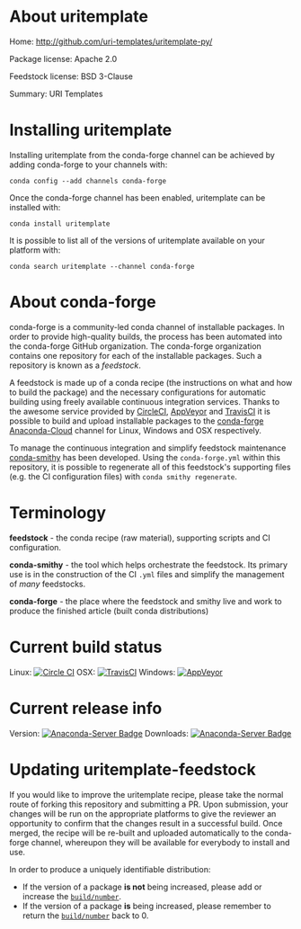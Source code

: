 About uritemplate
=================

Home: http://github.com/uri-templates/uritemplate-py/

Package license: Apache 2.0

Feedstock license: BSD 3-Clause

Summary: URI Templates



Installing uritemplate
======================

Installing uritemplate from the conda-forge channel can be achieved by adding conda-forge to your channels with:

```
conda config --add channels conda-forge
```

Once the conda-forge channel has been enabled, uritemplate can be installed with:

```
conda install uritemplate
```

It is possible to list all of the versions of uritemplate available on your platform with:

```
conda search uritemplate --channel conda-forge
```


About conda-forge
=================

conda-forge is a community-led conda channel of installable packages.
In order to provide high-quality builds, the process has been automated into the
conda-forge GitHub organization. The conda-forge organization contains one repository
for each of the installable packages. Such a repository is known as a *feedstock*.

A feedstock is made up of a conda recipe (the instructions on what and how to build
the package) and the necessary configurations for automatic building using freely
available continuous integration services. Thanks to the awesome service provided by
[CircleCI](https://circleci.com/), [AppVeyor](http://www.appveyor.com/)
and [TravisCI](https://travis-ci.org/) it is possible to build and upload installable
packages to the [conda-forge](https://anaconda.org/conda-forge)
[Anaconda-Cloud](http://docs.anaconda.org/) channel for Linux, Windows and OSX respectively.

To manage the continuous integration and simplify feedstock maintenance
[conda-smithy](http://github.com/conda-forge/conda-smithy) has been developed.
Using the ``conda-forge.yml`` within this repository, it is possible to regenerate all of
this feedstock's supporting files (e.g. the CI configuration files) with ``conda smithy regenerate``.


Terminology
===========

**feedstock** - the conda recipe (raw material), supporting scripts and CI configuration.

**conda-smithy** - the tool which helps orchestrate the feedstock.
                   Its primary use is in the construction of the CI ``.yml`` files
                   and simplify the management of *many* feedstocks.

**conda-forge** - the place where the feedstock and smithy live and work to
                  produce the finished article (built conda distributions)

Current build status
====================

Linux: [![Circle CI](https://circleci.com/gh/conda-forge/uritemplate-feedstock.svg?style=svg)](https://circleci.com/gh/conda-forge/uritemplate-feedstock)
OSX: [![TravisCI](https://travis-ci.org/conda-forge/uritemplate-feedstock.svg?branch=master)](https://travis-ci.org/conda-forge/uritemplate-feedstock)
Windows: [![AppVeyor](https://ci.appveyor.com/api/projects/status/github/conda-forge/uritemplate-feedstock?svg=True)](https://ci.appveyor.com/project/conda-forge/uritemplate-feedstock/branch/master)

Current release info
====================
Version: [![Anaconda-Server Badge](https://anaconda.org/conda-forge/uritemplate/badges/version.svg)](https://anaconda.org/conda-forge/uritemplate)
Downloads: [![Anaconda-Server Badge](https://anaconda.org/conda-forge/uritemplate/badges/downloads.svg)](https://anaconda.org/conda-forge/uritemplate)


Updating uritemplate-feedstock
==============================

If you would like to improve the uritemplate recipe, please take the normal
route of forking this repository and submitting a PR. Upon submission, your changes will
be run on the appropriate platforms to give the reviewer an opportunity to confirm that the
changes result in a successful build. Once merged, the recipe will be re-built and uploaded
automatically to the conda-forge channel, whereupon they will be available for everybody to
install and use.

In order to produce a uniquely identifiable distribution:
 * If the version of a package **is not** being increased, please add or increase
   the [``build/number``](http://conda.pydata.org/docs/building/meta-yaml.html#build-number-and-string).
 * If the version of a package **is** being increased, please remember to return
   the [``build/number``](http://conda.pydata.org/docs/building/meta-yaml.html#build-number-and-string)
   back to 0.
